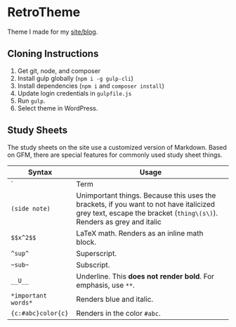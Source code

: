 # RetroTheme
Theme I made for my [site/blog](blog.retrocraft.ca).

## Cloning Instructions
1. Get git, node, and composer
2. Install gulp globally (`npm i -g gulp-cli`)
3. Install dependencies (`npm i` and `composer install`)
4. Update login credentials in `gulpfile.js`
5. Run `gulp`.
6. Select theme in WordPress.

## Study Sheets
The study sheets on the site use a customized version of Markdown. Based on GFM, there are special features for commonly used study sheet things.

| Syntax | Usage |
| --- | --- |
| `|Term|` | Key Terms. Renders as green and bold |
| `(side note)` | Unimportant things. Because this uses the brackets, if you want to not have italicized grey text, escape the bracket (`thing\(s\)`). Renders as grey and italic |
| `$$x^2$$` | LaTeX math. Renders as an inline math block. |
| `^sup^` | Superscript. |
| `~sub~` | Subscript. |
| `__U__` | Underline. This **does not render bold**. For emphasis, use `**`. |
| `*important words*` | Renders blue and italic. |
| `{c:#abc}color{c}` | Renders in the color `#abc`. |
